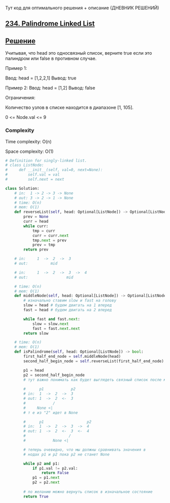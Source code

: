 Тут код для оптимального решения + описание (ДНЕВНИК РЕШЕНИЙ)
## [234. Palindrome Linked List](https://leetcode.com/problems/palindrome-linked-list/description/)
## [Решение](https://leetcode.com/problems/palindrome-linked-list/submissions/1110809837/)

Учитывая, что head это односвязный список, верните true если это палиндром или false в противном случае.

Пример 1:

Ввод: head = [1,2,2,1]
Вывод: true

Пример 2:
Ввод: head = [1,2]
Вывод: false

Ограничения:

Количество узлов в списке находится в диапазоне [1, 105].

0 <= Node.val <= 9


### Complexity
Time complexity: O(n)

Space complexity: O(1)

```python
# Definition for singly-linked list.
# class ListNode:
#     def __init__(self, val=0, next=None):
#         self.val = val
#         self.next = next

class Solution:
    # in:  1 -> 2 -> 3 -> None
    # out: 3 -> 2 -> 1 -> None
    # time: O(n)
    # mem: O(1)
    def reverseList(self, head: Optional[ListNode]) -> Optional[ListNode]:
        prev = None
        curr = head
        while curr:
            tmp = curr
            curr = curr.next
            tmp.next = prev
            prev = tmp
        return prev

    # in:     1  ->  2  ->  3
    # out:          mid

    # in:     1  ->  2  ->  3  ->  4
    # out:                 mid

    # time: O(n)
    # mem: O(1)
    def middleNode(self, head: Optional[ListNode]) -> Optional[ListNode]:
        # изначально ставим slow и fast на голову
        slow = head # будем двигать на 1 вперед
        fast = head # будем двигать на 2 вперед

        while fast and fast.next:
            slow = slow.next
            fast = fast.next.next
        return slow

    # time: O(n)
    # mem: O(1)
    def isPalindrome(self, head: Optional[ListNode]) -> bool:
        first_half_end_node = self.middleNode(head)
        second_half_begin_node = self.reverseList(first_half_end_node)

        p1 = head
        p2 = second_half_begin_node
        # тут важно понимать как будет выглядеть связный список после манипуляций c поворотом
        
        #      p1            p2
        # in:  1  ->  2  ->  3
        # out: 1  ->  2  <-  3
        #            /
        #     None <|
        # т е из "2" идет в None

        #      p1                   p2
        # in:  1  ->  2  ->  3  ->  4
        # out: 1  ->  2  <-  3  <-  4
        #                   /
        #            None <|

        # теперь очевидно, что мы должны сравнивать значения в
        # нодах p1 и p2 пока p2 не станет None

        while p2 and p1:
            if p1.val != p2.val:
                return False
            p1 = p1.next
            p2 = p2.next
            
        # по желанию можно вернуть список в изначальное состояние
        return True
```